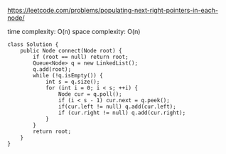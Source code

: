 https://leetcode.com/problems/populating-next-right-pointers-in-each-node/


time complexity: O(n)
space complexity: O(n)
```
class Solution {
    public Node connect(Node root) {
        if (root == null) return root;
        Queue<Node> q = new LinkedList();
        q.add(root);
        while (!q.isEmpty()) {
            int s = q.size();
            for (int i = 0; i < s; ++i) {
                Node cur = q.poll();
                if (i < s - 1) cur.next = q.peek();
                if(cur.left != null) q.add(cur.left);
                if (cur.right != null) q.add(cur.right);
            }
        }
        return root;
    }
}
```